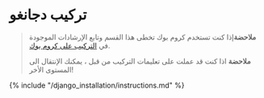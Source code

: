 # تركيب دجانغو

> **ملاحضة**إذا كنت تستخدم كروم بوك تخطى هذا القسم وتابع الإرشادات الموجودة في [التركيب على كروم بوك](../chromebook_setup/README.md).
> 
> **ملاحضة** اذا كنت قد عملت على تعليمات التركيب من قبل ، يمكنك الإنتقال الى المستوى الأخر!

{% include "/django_installation/instructions.md" %}